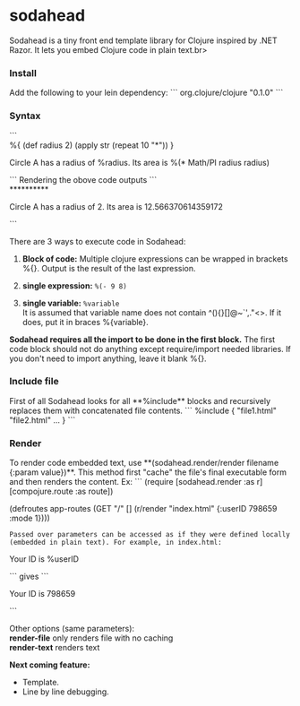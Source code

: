 # sodahead

Sodahead is a tiny front end template library for Clojure inspired by .NET Razor. It lets you embed Clojure code in plain text.br>

<h3>Install</h3>
Add the following to your lein dependency:
```
org.clojure/clojure "0.1.0"
```

<h3>Syntax</h3>
```
<div>
%{
	(def radius 2)
	(apply str (repeat 10 "*"))
}
</div>
<p>Circle A has a radius of %radius. Its area is %(* Math/PI radius radius)</p>
```
Rendering the obove code outputs
```
<div>**********</div>
<p>Circle A has a radius of 2. Its area is 12.566370614359172</p>
```

There are 3 ways to execute code in Sodahead:

1. <b>Block of code:</b> Multiple clojure expressions can be wrapped in brackets %{}. Output is the result of the last expression.<br>

2. <b>single expression:</b> `%(- 9 8)`<br>

3. <b>single variable:</b> `%variable` <br>
It is assumed that variable name does not contain ^(){}[]@\~`',."<>. If it does, put it in braces %{variable}.


**Sodahead requires all the import to be done in the first block.** The first code block should not do anything except require/import needed libraries. If you don't need to import anything, leave it blank %{}.

<h3>Include file</h3>
First of all Sodahead looks for all **%include** blocks and recursively replaces them with concatenated file contents.
```
%include {
	"file1.html"
	"file2.html"
	...
}
```

<h3>Render </h3>
To render code embedded text, use **(sodahead.render/render filename {:param value})**. This method first "cache" the file's final executable form and then renders the content.  Ex:
```
(require [sodahead.render :as r]  
		[compojure.route :as route])

(defroutes app-routes 
        (GET "/" [] (r/render "index.html" {:userID 798659 :mode 1})))
```
Passed over parameters can be accessed as if they were defined locally (embedded in plain text). For example, in index.html:
```
<p>Your ID is %userID </p>
```
gives
```
<p>Your ID is 798659 </p>
```

Other options (same parameters):<br>
**render-file** only renders file with no caching<br>
**render-text** renders text


**Next coming feature:** 
- Template.
- Line by line debugging.
